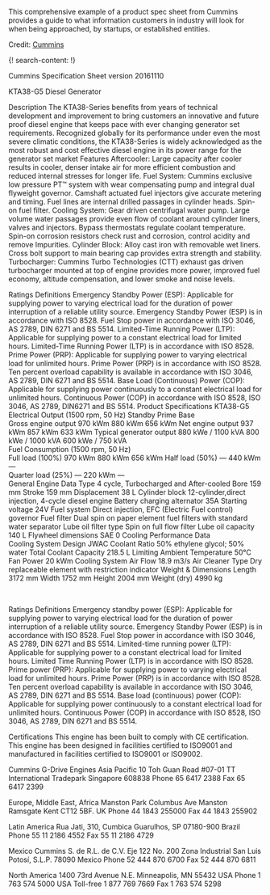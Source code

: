 
This comprehensive example of a product spec sheet from Cummins provides a guide to what information customers in industry will look for when being approached, by startups, or established entities.

Credit: [Cummins](https://www.cummins.com/)


{! search-content: !}

Cummins
 Specification Sheet
version 20161110



KTA38-G5 Diesel Generator

 

Description
The KTA38-Series benefits from years of technical development and improvement to bring customers an innovative and future proof diesel engine that keeps pace with ever changing generator set requirements. 
Recognized globally for its performance under even the most severe climatic conditions, the KTA38-Series is widely acknowledged as the most robust and cost effective diesel engine in its power range for the generator set market
Features
Aftercooler: Large capacity after cooler results in cooler, denser intake air for more efficient combustion and reduced internal stresses for longer life. 
Fuel System: Cummins exclusive low pressure PT™ system with wear compensating pump and integral dual flyweight governor. Camshaft actuated fuel injectors give accurate metering and timing. Fuel lines are internal drilled passages in cylinder heads. Spin-on fuel filter. 
Cooling System: Gear driven centrifugal water pump. Large volume water passages provide even flow of coolant around cylinder liners, valves and injectors. Bypass thermostats regulate coolant temperature. Spin-on corrosion resistors check rust and corrosion, control acidity and remove Impurities. 
Cylinder Block: Alloy cast iron with removable wet liners. Cross bolt support to main bearing cap provides extra strength and stability. 
Turbocharger: Cummins Turbo Technologies (CTT) exhaust gas driven turbocharger mounted at top of engine provides more power, improved fuel economy, altitude compensation, and lower smoke and noise levels.

 
Ratings Definitions 
Emergency Standby Power (ESP): Applicable for supplying power to varying electrical load for the duration of power interruption of a reliable utility source. Emergency Standby Power (ESP) is in accordance with ISO 8528. Fuel Stop power in accordance with ISO 3046, AS 2789, DIN 6271 and BS 5514. 
Limited-Time Running Power (LTP): Applicable for supplying power to a constant electrical load for limited hours. Limited-Time Running Power (LTP) is in accordance with ISO 8528. 
Prime Power (PRP): Applicable for supplying power to varying electrical load for unlimited hours. Prime Power (PRP) is in accordance with ISO 8528. Ten percent overload capability is available in accordance with ISO 3046, AS 2789, DIN 6271 and BS 5514. 
Base Load (Continuous) Power (COP): Applicable for supplying power continuously to a constant electrical load for unlimited hours. Continuous Power (COP) in accordance with ISO 8528, ISO 3046, AS 2789, DIN6271 and BS 5514. 
Product Specifications
	KTA38-G5
Electrical Output (1500 rpm, 50 Hz)	Standby	Prime	Base	
Gross engine output	970 kWm	880 kWm	656 kWm	
Net engine output	937 kWm	857 kWm	633 kWm	
Typical generator output	880 kWe / 1100 kVA	800 kWe / 1000 kVA	600 kWe / 750 kVA	
Fuel Consumption (1500 rpm, 50 Hz)				
Full load (100%)	970 kWm	880 kWm	656 kWm	
Half load (50%)	—	440 kWm	—	
Quarter load (25%)	—	220 kWm	—	
General Engine Data	
Type	4 cycle, Turbocharged and After-cooled
Bore	159 mm 
Stroke 	159 mm
Displacement 	38 L
Cylinder block 	12-cylinder,direct injection, 4-cycle diesel engine
Battery charging alternator	35A
Starting voltage	24V
Fuel system	Direct injection, EFC (Electric Fuel control) governor
Fuel filter	Dual spin on paper element fuel filters with standard water separator
Lube oil filter type	Spin on full flow filter
Lube oil capacity	140 L
Flywheel dimensions	SAE 0
Cooling Performance Data	
Cooling System Design	JWAC
Coolant Ratio 	50% ethylene glycol; 50% water
Total Coolant Capacity	218.5 L
Limiting Ambient Temperature	50°C
Fan Power	20 kWm
Cooling System Air Flow	18.9 m3/s
Air Cleaner Type	Dry replaceable element with restriction indicator
Weight & Dimensions	
Length	3172 mm
Width	1752 mm
Height	2004 mm
Weight (dry)	4990 kg
 
 

Ratings Definitions
Emergency standby power (ESP): 
Applicable for supplying power to varying electrical load for the duration of power interruption of a reliable utility source. Emergency Standby Power (ESP) is in accordance with ISO 8528. Fuel Stop power in accordance with ISO 3046, AS 2789, DIN 6271 and BS 5514. 
Limited-time running power (LTP): 
Applicable for supplying power to a constant electrical load for limited hours. Limited Time Running Power (LTP) is in accordance with ISO 8528. 
Prime power (PRP): 
Applicable for supplying power to varying electrical load for unlimited hours. Prime Power (PRP) is in accordance with ISO 8528. Ten percent overload capability is available in accordance with ISO 3046, AS 2789, DIN 6271 and BS 5514. 
Base load (continuous) power (COP): 
Applicable for supplying power continuously to a constant electrical load for unlimited hours. Continuous Power (COP) in accordance with ISO 8528, ISO 3046, AS 2789, DIN 6271 and BS 5514.

Certifications
 	This engine has been built to comply with CE certification.
 	This engine has been designed in facilities certified to ISO9001 and manufactured in facilities certified to ISO9001 or ISO9002.










Cummins G-Drive Engines
Asia Pacific 
10 Toh Guan Road #07-01 
TT International Tradepark 
Singapore 608838 
Phone 65 6417 2388 
Fax 65 6417 2399

Europe, Middle East, Africa 
Manston Park Columbus Ave 
Manston Ramsgate 
Kent CT12 5BF. UK 
Phone 44 1843 255000 
Fax 44 1843 255902 

Latin America 
Rua Jati, 310, Cumbica 
Guarulhos, SP 07180-900 
Brazil 
Phone 55 11 2186 4552 
Fax 55 11 2186 4729 

Mexico 
Cummins S. de R.L. de C.V. 
Eje 122 No. 200 Zona Industrial 
San Luis Potosí, S.L.P. 78090 
Mexico 
Phone 52 444 870 6700 
Fax 52 444 870 6811 

North America 
1400 73rd Avenue N.E. 
Minneapolis, MN 55432 USA 
Phone 1 763 574 5000 USA 
Toll-free 1 877 769 7669 
Fax 1 763 574 5298 

